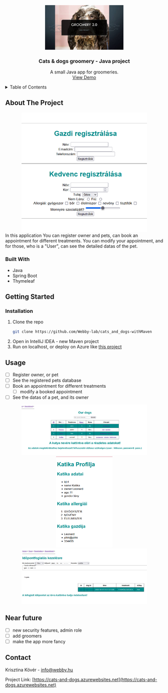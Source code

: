  <div align="center">
  <a href="https://github.com/github_username/repo_name">
    <img src="img/c&d.jpg" alt="Logo" width="250">
  </a>
<h3 align="center">Cats & dogs groomery - Java project</h3>
  <p align="center">
    A small Java app for groomeries.
    <br />
   <a href="https://cats-and-dogs.azurewebsites.net/">View Demo</a>
    
  </p>
</div>


<!-- TABLE OF CONTENTS -->
<details>
  <summary>Table of Contents</summary>
  <ol>
    <li>
      <a href="#about-the-project">About The Project</a>
      <ul>
        <li><a href="#built-with">Built With</a></li>
      </ul>
    </li>
   <li>
      <a href="#getting-started">Getting Started</a>
      <ul>
        <li><a href="#installation">Installation</a></li>
      </ul>
    </li>
    <li><a href="#usage">Usage</a></li>
    <li><a href="#near-future">Near future</a></li>
    <li><a href="#contact">Contact</a></li>
  </ol>
</details>



<!-- ABOUT THE PROJECT -->
## About The Project
<div align="center">
<img src="img/registration.png" alt="Project" width="400">
</div>
In this application You can register owner and pets, can book an appointment for different treatments. You can modify your appointment, and for those, who is a "User", can see the detailed datas of the pet.


### Built With

* Java
* Spring Boot
* Thymeleaf

<!-- GETTING STARTED -->
## Getting Started


### Installation
 
1. Clone the repo
   ```sh
   git clone https://github.com/Webby-lab/cats_and_dogs-withMaven
   ```
2. Open in IntelliJ IDEA - new Maven project
3. Run on localhost, or deploy on Azure like  <a href="https://cats-and-dogs.azurewebsites.net/">this project</a>



<!-- USAGE EXAMPLES -->
## Usage
- [ ] Register owner, or pet
- [ ] See the registered pets database
- [ ] Book an appointment for different treatments
    - [ ] modify a booked appointment
- [ ] See the datas of a pet, and its owner

<p align="center">
<img src="img/dogs.png" width="400">
<img src="img/dog.png" width="180">
<img src="img/appointmentreg.png" width="400">



## Near future
- [ ] new security features, admin role
- [ ] add groomers
- [ ] make the app more fancy

<!-- CONTACT -->
## Contact

Krisztina Kövér  - info@webby.hu

Project Link: [https://cats-and-dogs.azurewebsites.net](https://cats-and-dogs.azurewebsites.net)


